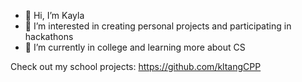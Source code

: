 - 👋 Hi, I’m Kayla
- 👀 I’m interested in creating personal projects and participating in hackathons
- 🌱 I’m currently in college and learning more about CS


Check out my school projects: https://github.com/kltangCPP
